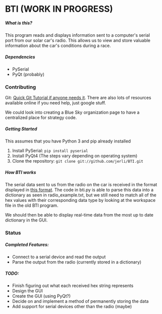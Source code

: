 # BTI (WORK IN PROGRESS)

##### What is this?
This program reads and displays information sent to a computer's serial port from our solar car's radio. This allows us to view and store valuable information about the car's conditions during a race. 

##### Dependencies
* PySerial
* PyQt (probably)


### Contributing

Git:
[Quick Git Tutorial if anyone needs it](https://try.github.io/). There are also lots of resources available online if you need help, just google stuff.

We could look into creating a Blue Sky organization page to have a centralized place for strategy code.

##### Getting Started
This assumes that you have Python 3 and pip already installed

1. Install PySerial: `pip install pyserial`
2. Install PyQt4 (The steps vary depending on operating system)
3. Clone the repository:  `git clone git://github.com/jerli/BTI.git`

##### How BTI works

The serial data sent to us from the radio on the car is received in the format displayed in [this format](radio_data.txt). The code in bti.py is able to parse this data into a dictionary as seen in radio_example.txt, but we still need to match all of the hex values with their corresponding data type by looking at the workspace file in the old BTI program.

We should then be able to display real-time data from the most up to date dictionary in the GUI.


### Status

##### Completed Features:
* Connect to a serial device and read the output
* Parse the output from the radio (currently stored in a dictionary)

##### TODO:
* Finish figuring out what each received hex string represents
* Design the GUI
* Create the GUI (using PyQt?)
* Decide on and implement a method of permanently storing the data
* Add support for serial devices other than the radio (maybe)

